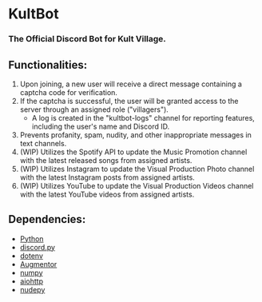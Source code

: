 # KultBot 
### The Official Discord Bot for Kult Village.

## Functionalities:

1. Upon joining, a new user will receive a direct message containing a captcha code for verification.
2. If the captcha is successful, the user will be granted access to the server through an assigned role ("villagers").
   - A log is created in the "kultbot-logs" channel for reporting features, including the user's name and Discord ID.
4. Prevents profanity, spam, nudity, and other inappropriate messages in text channels.
5. (WIP) Utilizes the Spotify API to update the Music Promotion channel with the latest released songs from assigned artists.
6. (WIP) Utilizes Instagram to update the Visual Production Photo channel with the latest Instagram posts from assigned artists.
7. (WIP) Utilizes YouTube to update the Visual Production Videos channel with the latest YouTube videos from assigned artists.

## Dependencies:
- [Python](https://www.python.org/downloads/)
- [discord.py](https://discordpy.readthedocs.io/en/stable/)
- [dotenv](https://pypi.org/project/python-dotenv/)
- [Augmentor](https://augmentor.readthedocs.io/en/stable/)
- [numpy](https://numpy.org/)
- [aiohttp](https://docs.aiohttp.org/en/stable/)
- [nudepy](https://pypi.org/project/nudepy/)
